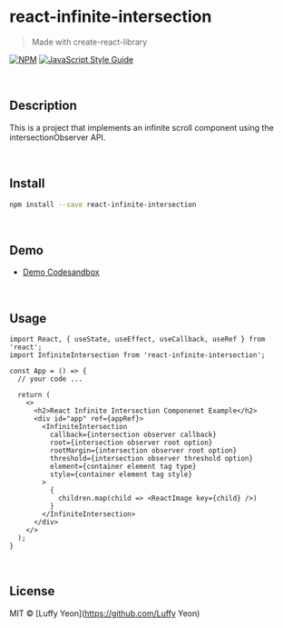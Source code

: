 # react-infinite-intersection

> Made with create-react-library

[![NPM](https://img.shields.io/npm/v/react-infinite-intersection.svg)](https://www.npmjs.com/package/react-infinite-intersection) [![JavaScript Style Guide](https://img.shields.io/badge/code_style-standard-brightgreen.svg)](https://standardjs.com)

<br>

## Description

This is a project that implements an infinite scroll component using the intersectionObserver API.

<br>

## Install

```bash
npm install --save react-infinite-intersection
```

<br>

## Demo

- [Demo Codesandbox](https://codesandbox.io/s/dawn-cloud-kvlns?fontsize=14&hidenavigation=1&theme=dark)

<br>

## Usage

```tsx
import React, { useState, useEffect, useCallback, useRef } from 'react';
import InfiniteIntersection from 'react-infinite-intersection';

const App = () => {
  // your code ...

  return (
    <>
      <h2>React Infinite Intersection Componenet Example</h2>
      <div id="app" ref={appRef}>
        <InfiniteIntersection
          callback={intersection observer callback}
          root={intersection observer root option}
          rootMargin={intersection observer root option}
          threshold={intersection observer threshold option}
          element={container element tag type}
          style={container element tag style}
        >
          {
            children.map(child => <ReactImage key={child} />)
          }
        </InfiniteIntersection>
      </div>
    </>
  );
}
```

<br>

## License

MIT © [Luffy Yeon](https://github.com/Luffy Yeon)
